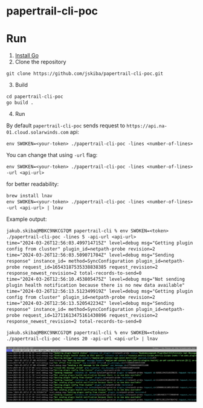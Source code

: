 # papertrail-cli-poc

# Run
1. [Install Go](https://go.dev/doc/install)
2. Clone the repository
```
git clone https://github.com/jskiba/papertrail-cli-poc.git
```
3. Build
```
cd papertrail-cli-poc
go build .
```
4. Run

By default `papertrail-cli-poc` sends request to `https://api.na-01.cloud.solarwinds.com` api:
```
env SWOKEN=<your-token> ./papertrail-cli-poc -lines <number-of-lines>
```
You can change that using `-url` flag:
```
env SWOKEN=<your-token> ./papertrail-cli-poc -lines <number-of-lines> -url <api-url>
```
for better readability:
```
brew install lnav
env SWOKEN=<your-token> ./papertrail-cli-poc -lines <number-of-lines> -url <api-url> | lnav
```
Example output:
```
jakub.skiba@MBKC9NKCG7QM papertrail-cli % env SWOKEN=<token> ./papertrail-cli-poc -lines 5 -api-url <api-url>
time="2024-03-26T12:56:03.499714715Z" level=debug msg="Getting plugin config from cluster" plugin_id=netpath-probe revision=2
time="2024-03-26T12:56:03.509071704Z" level=debug msg="Sending response" instance_id= method=SyncConfiguration plugin_id=netpath-probe request_id=16543187535338838385 request_revision=2 response_newest_revision=2 total-records-to-send=0
time="2024-03-26T12:56:10.453805475Z" level=debug msg="Not sending plugin health notification because there is no new data available"
time="2024-03-26T12:56:13.512349919Z" level=debug msg="Getting plugin config from cluster" plugin_id=netpath-probe revision=2
time="2024-03-26T12:56:13.520542234Z" level=debug msg="Sending response" instance_id= method=SyncConfiguration plugin_id=netpath-probe request_id=12711613475161430896 request_revision=2 response_newest_revision=2 total-records-to-send=0
```

```
jakub.skiba@MBKC9NKCG7QM papertrail-cli % env SWOKEN=<token> ./papertrail-cli-poc -lines 20 -api-url <api-url> | lnav
```
![example](example.png)